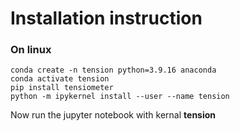 # Installation instruction
### On linux
```
conda create -n tension python=3.9.16 anaconda
conda activate tension
pip install tensiometer
python -m ipykernel install --user --name tension
```

Now run the jupyter notebook with kernal **tension**
